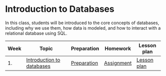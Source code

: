 # Introduction to Databases

In this class, students will be introduced to the core concepts of databases, including why we use them, how data is modeled, and how to interact with a relational database using SQL.

| Week | Topic                                          | Preparation                           | Homework                            | Lesson plan                           |
| ---- | ---------------------------------------------- | ------------------------------------- | ----------------------------------- | ------------------------------------- |
| 1.   | [Introduction to databases](./week1/README.md) | [Preparation](./week1/preparation.md) | [Assignment](./week1/assignment.md) | [Lesson plan](./week1/lesson-plan.md) |
